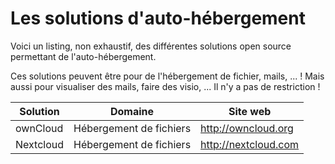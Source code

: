 # Les solutions d'auto-hébergement

Voici un listing, non exhaustif,
des différentes solutions open source permettant de l'auto-hébergement.

Ces solutions peuvent être pour de l'hébergement de fichier, mails, ... ! 
Mais aussi pour visualiser des mails, faire des visio, ...
Il n'y a pas de restriction !

| Solution | Domaine | Site web |
| -- | -- | -- |
| ownCloud | Hébergement de fichiers | http://owncloud.org |
| Nextcloud | Hébergement de fichiers | http://nextcloud.com |
